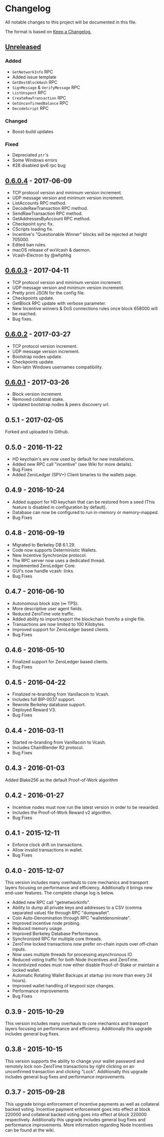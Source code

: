 # Changelog
All notable changes to this project will be documented in this file.

The format is based on [Keep a Changelog.](http://keepachangelog.com/en/1.0.0/)

## [Unreleased]
### Added
- `GetNetworkInfo` RPC
- Added issue template
- `GetBestBlockHash` RPC
- `SignMessage` & `VerifyMessage` RPC
- `ListUnspent` RPC
- `CreateRawTransaction` RPC
- `GetUnconfirmedBalance` RPC
- `DecodeScript` RPC

### Changed
- Boost-build updates

### Fixed
- Depreciated `ptr`'s
- Some Windows errors
- #28 disabled ipv6 rpc bug

## [0.6.0.4] - 2017-06-09
- TCP protocol version and minimum version increment.
- UDP message version and minimum version increment.
- ListAccounts RPC method.
- DecodeRawTransaction RPC method.
- SendRawTransaction RPC method.
- GetAddressesByAccount RPC method.
- Checkpoint sync fix.
- CScripts loading fix.
- Incentive's "Questionable Winner" blocks will be rejected at height 705000.
- Edited ban rules.
- macOS release of wxVcash & daemon.
- Vcash-Electron by @whphhg

## [0.6.0.3] - 2017-04-11
- TCP protocol version and minimum version increment.
- UDP message version and minimum version increment.
- Pretty print JSON for the config file.
- Checkpoints update.
- GetBlock RPC update with verbose parameter.
- New Incentive winners & DoS connections rules once block 658000 will be reached.
- Bug fixes.

## [0.6.0.2] - 2017-03-27
- TCP protocol version increment.
- UDP message version increment.
- Bootstrap nodes update.
- Checkpoints update.
- Non-latin Windows usernames compatibility.

## [0.6.0.1] - 2017-03-26
- Block version increment.
- Removed collateral stake.
- Updated bootstrap nodes & peers discovery url.

## 0.5.1 - 2017-02-05
Forked and uploaded to Github.

## 0.5.0 - 2016-11-22
- HD keychain's are now used by default for new installations.
- Added new RPC call "incentive" (see Wiki for more details).
- Bug Fixes
- Added ZeroLedger (SPV+) Client binaries to the wallets page.

## 0.4.9 - 2016-10-24
- Added support for HD keychain that can be restored from a seed (This feature is disabled in configuration by default).
- Database can now be configured to run in-memory or memory-mapped.
- Bug Fixes

## 0.4.8 - 2016-09-19
- Migrated to Berkeley DB 6.1.29.
- Code now supports Deterministic Wallets.
- New Incentive Synchronize protocol.
- The RPC server now uses a dedicated thread.
- Implemented ZeroLedger Core.
- GUI's now handle vcash: links.
- Bug Fixes

## 0.4.7 - 2016-06-10
- Autonomous block size (∞ TPS).
- More descriptive user agent fields.
- Reduced ZeroTime vote traffic.
- Added ability to import/export the blockchain from/to a single file.
- Transactions are now limited to 100 Kilobytes.
- Improved support for ZeroLedger based clients.
- Bug Fixes

## 0.4.6 - 2016-05-10
- Finalized support for ZeroLedger based clients.
- Bug Fixes

## 0.4.5 - 2016-04-22
- Finalized re-branding from Vanillacoin to Vcash.
- Includes full BIP-0037 support.
- Rewrote Berkeley database support.
- Deployed Reward V3.
- Bug Fixes

## 0.4.4 - 2016-03-11
- Started re-branding from Vanillacoin to Vcash.
- Includes ChainBlender R2 protocol.
- Bug Fixes

## 0.4.3 - 2016-01-03
Added Blake256 as the default Proof-of-Work algorithm

## 0.4.2 - 2016-01-27
- Incentive nodes must now run the latest version in order to be rewarded.
- Includes the Proof-of-Work Reward v2 algorithm.
- Bug Fixes

## 0.4.1 - 2015-12-11
- Enforce clock drift on transactions.
- Allow invalid transactions in wallet.
- Bug Fixes

## 0.4.0 - 2015-12-07
This version includes many overhauls to core mechanics and transport layers focusing on performance and efficiency. Additionally it brings new end-user features. The complete change log is below.

- Added new RPC call "getnetworkinfo".
- Ability to dump all private keys and addresses to a CSV (comma separated value) file through RPC "dumpwallet".
- Coin Auto-Denomination through RPC "walletdenominate".
- Improved incentive node probing.
- Reduced memory usage.
- Improved Berkeley Database Performance.
- Synchronized RPC for multiple core threads.
- ZeroTime locked transactions now prefer on-chain inputs over off-chain inputs.
- Now uses multiple threads for processing asynchronous IO.
- Reduced voting traffic for both Node Incentives and ZeroTime.
- Incentivized nodes must now either disable Proof-of-Stake or maintain a locked wallet.
- Automatic Rotating Wallet Backups at startup (no more than every 24 hours).
- Improved wallet handling of keypool size changes.
- Performance improvements
- Bug Fixes

## 0.3.9 - 2015-10-29
This version includes many overhauls to core mechanics and transport layers focusing on performance and efficiency. Additionally this upgrade includes general bug fixes.

## 0.3.8 - 2015-10-15
This version supports the ability to change your wallet password and remotely lock non-ZeroTime transactions by right clicking on an unconfirmed transaction and clicking "Lock". Additionally this upgrade includes general bug fixes and performance improvements.

## 0.3.7 - 2015-09-28
This upgrade brings enforcement of incentive payments as well as collateral backed voting. Incentive payment enforcement goes into effect at block 220000 and collateral backed voting goes into effect at block 220000 respectively. Additionally this upgrade includes general bug fixes and performance improvements. More information regarding Node Incentives can be found at the wiki.

[Unreleased]: https://github.com/openvcash/vcash/compare/0.6.0.4...HEAD
[0.6.0.4]: https://github.com/openvcash/vcash/compare/0.6.0.3...0.6.0.4
[0.6.0.3]: https://github.com/openvcash/vcash/compare/0.6.0.2...0.6.0.3
[0.6.0.2]: https://github.com/openvcash/vcash/compare/0.6.0.1...0.6.0.2
[0.6.0.1]: https://github.com/openvcash/vcash/compare/0.5.0...0.6.0.1
